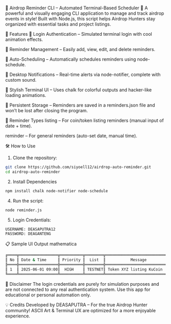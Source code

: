 🧠 Airdrop Reminder CLI – Automated Terminal-Based Scheduler
🎯 A powerful and visually engaging CLI application to manage and track airdrop events in style! Built with Node.js, this script helps Airdrop Hunters stay organized with essential tasks and project listings.


🚀 Features
🔐 Login Authentication – Simulated terminal login with cool animation effects.

🧾 Reminder Management – Easily add, view, edit, and delete reminders.

📅 Auto-Scheduling – Automatically schedules reminders using node-schedule.

🔔 Desktop Notifications – Real-time alerts via node-notifier, complete with custom sound.

🎨 Stylish Terminal UI – Uses chalk for colorful outputs and hacker-like loading animations.

📂 Persistent Storage – Reminders are saved in a reminders.json file and won’t be lost after closing the program.

📌 Reminder Types
listing – For coin/token listing reminders (manual input of date + time).

reminder – For general reminders (auto-set date, manual time).


🛠️ How to Use
1. Clone the repository:
```bash
git clone https://github.com/siyoell12/airdrop-auto-reminder.git
cd airdrop-auto-reminder
```
2. Install Dependencies
```bash
npm install chalk node-notifier node-schedule
```

4. Run the script:
```bash
node reminder.js
```
5. Login Credentials:
```bash
USERNAME: DEASAPUTRA12
PASSWORD: DEAGANTENG
```
📋 Sample UI Output
mathematica
```bash
╔════╦═════════════════╦══════════╦════════╦════════════════════════════╗
║ No ║ Date & Time     ║ Priority ║  List  ║           Message          ║
╠════╬═════════════════╬══════════╬════════╬════════════════════════════╣
║ 1  ║ 2025-06-01 09:00║  HIGH    ║ TESTNET║ Token XYZ listing KuCoin   ║
╚════╩═════════════════╩══════════╩════════╩════════════════════════════╝
```
🔐 Disclaimer
The login credentials are purely for simulation purposes and are not connected to any real authentication system. Use this app for educational or personal automation only.

💡 Credits
Developed by DEASAPUTRA – For the true Airdrop Hunter community!
ASCII Art & Terminal UX are optimized for a more enjoyable experience.

